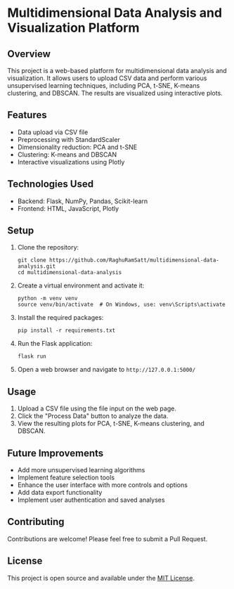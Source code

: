 # Multidimensional Data Analysis and Visualization Platform

## Overview
This project is a web-based platform for multidimensional data analysis and visualization. It allows users to upload CSV data and perform various unsupervised learning techniques, including PCA, t-SNE, K-means clustering, and DBSCAN. The results are visualized using interactive plots.

## Features
- Data upload via CSV file
- Preprocessing with StandardScaler
- Dimensionality reduction: PCA and t-SNE
- Clustering: K-means and DBSCAN
- Interactive visualizations using Plotly

## Technologies Used
- Backend: Flask, NumPy, Pandas, Scikit-learn
- Frontend: HTML, JavaScript, Plotly

## Setup
1. Clone the repository:
   ```
   git clone https://github.com/RaghuRamSatt/multidimensional-data-analysis.git
   cd multidimensional-data-analysis
   ```

2. Create a virtual environment and activate it:
   ```
   python -m venv venv
   source venv/bin/activate  # On Windows, use: venv\Scripts\activate
   ```

3. Install the required packages:
   ```
   pip install -r requirements.txt
   ```

4. Run the Flask application:
   ```
   flask run
   ```

5. Open a web browser and navigate to `http://127.0.0.1:5000/`

## Usage
1. Upload a CSV file using the file input on the web page.
2. Click the "Process Data" button to analyze the data.
3. View the resulting plots for PCA, t-SNE, K-means clustering, and DBSCAN.

## Future Improvements
- Add more unsupervised learning algorithms
- Implement feature selection tools
- Enhance the user interface with more controls and options
- Add data export functionality
- Implement user authentication and saved analyses

## Contributing
Contributions are welcome! Please feel free to submit a Pull Request.

## License
This project is open source and available under the [MIT License](LICENSE).
